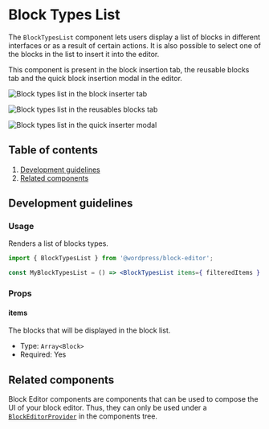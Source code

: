 # Block Types List

The `BlockTypesList` component lets users display a list of blocks in different interfaces or as a result of certain actions. It is also possible to select one of the blocks in the list to insert it into the editor.

This component is present in the block insertion tab, the reusable blocks tab and the quick block insertion modal in the editor.

![Block types list in the block inserter tab](https://make.wordpress.org/core/files/2020/09/block-types-list-emplacement-1.png)

![Block types list in the reusables blocks tab](https://make.wordpress.org/core/files/2020/09/block-types-list-emplacement-2.png)

![Block types list in the quick inserter modal](https://make.wordpress.org/core/files/2020/09/block-types-list-emplacement-3.png)

## Table of contents

1. [Development guidelines](#development-guidelines)
2. [Related components](#related-components)

## Development guidelines

### Usage

Renders a list of blocks types.

```jsx
import { BlockTypesList } from '@wordpress/block-editor';

const MyBlockTypesList = () => <BlockTypesList items={ filteredItems } />;
```

### Props

#### items

The blocks that will be displayed in the block list.

-   Type: `Array<Block>`
-   Required: Yes

## Related components

Block Editor components are components that can be used to compose the UI of your block editor. Thus, they can only be used under a [`BlockEditorProvider`](https://github.com/WordPress/gutenberg/blob/HEAD/packages/block-editor/src/components/provider/README.md) in the components tree.
